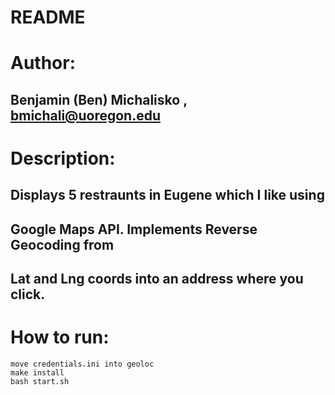 # README #
# Author: #
## Benjamin (Ben) Michalisko , bmichali@uoregon.edu ##
# Description: #
## Displays 5 restraunts in Eugene which I like using  ##
## Google Maps API. Implements Reverse Geocoding from  ##
## Lat and Lng coords into an address where you click. ##
# How to run: #
```
move credentials.ini into geoloc
make install
bash start.sh
```
